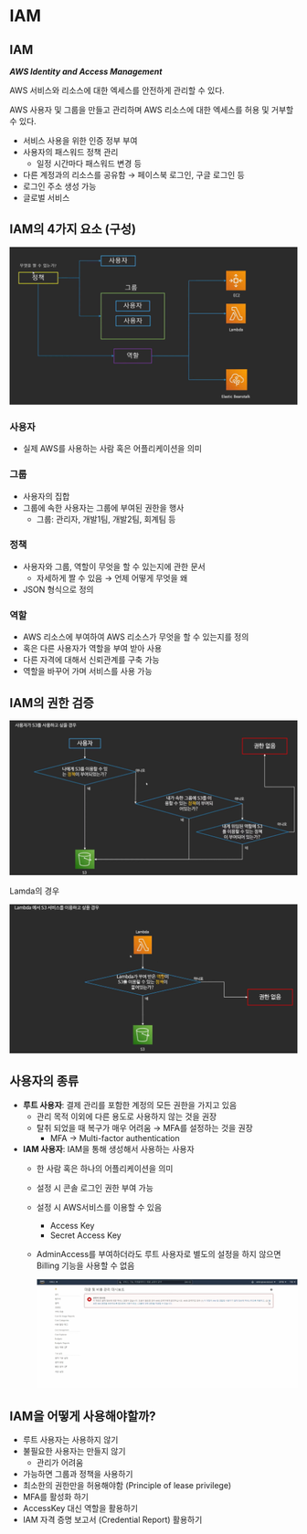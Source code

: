 # IAM

## **IAM**

***AWS Identity and Access Management***

AWS 서비스와 리소스에 대한 엑세스를 안전하게 관리할 수 있다.

AWS 사용자 및 그룹을 만들고 관리하며 AWS 리소스에 대한 엑세스를 허용 및 거부할 수 있다.

- 서비스 사용을 위한 인증 정부 부여
- 사용자의 패스워드 정책 관리
    - 일정 시간마다 패스워드 변경 등
- 다른 계정과의 리소스를 공유함 → 페이스북 로그인, 구글 로그인 등
- 로그인 주소 생성 가능
- 글로벌 서비스

## **IAM의 4가지 요소 (구성)**

![Image](./media/4-1.png)

### 사용자

- 실제 AWS를 사용하는 사람 혹은 어플리케이션을 의미

### 그룹

- 사용자의 집합
- 그룹에 속한 사용자는 그룹에 부여된 권한을 행사
    - 그룹: 관리자, 개발1팀, 개발2팀, 회계팀 등

### 정책

- 사용자와 그룹, 역할이 무엇을 할 수 있는지에 관한 문서
    - 자세하게 짤 수 있음 → 언제 어떻게 무엇을 왜
- JSON 형식으로 정의

### 역할

- AWS 리소스에 부여하여 AWS 리소스가 무엇을 할 수 있는지를 정의
- 혹은 다른 사용자가 역할을 부여 받아 사용
- 다른 자격에 대해서 신뢰관계를 구축 가능
- 역할을 바꾸어 가며 서비스를 사용 가능

## **IAM의 권한 검증**

![Image](./media/4-2.png)

Lamda의 경우

![Image](./media/4-3.png)

## **사용자의 종류**

- **루트 사용자**: 결제 관리를 포함한 계정의 모든 권한을 가지고 있음
    - 관리 목적 이외에 다른 용도로 사용하지 않는 것을 권장
    - 탈취 되었을 때 복구가 매우 어려움 → MFA를 설정하는 것을 권장
        - MFA → Multi-factor authentication
- **IAM 사용자**: IAM을 통해 생성해서 사용하는 사용자
    - 한 사람 혹은 하나의 어플리케이션을 의미
    - 설정 시 콘솔 로그인 권한 부여 가능
    - 설정 시 AWS서비스를 이용할 수 있음
        - Access Key
        - Secret Access Key
    - AdminAccess를 부여하더라도 루트 사용자로 별도의 설정을 하지 않으면 Billing 기능을 사용할 수 없음
        
        ![Image](./media/4-4.png)
        

## **IAM을 어떻게 사용해야할까?**

- 루트 사용자는 사용하지 않기 
- 불필요한 사용자는 만들지 않기
    - 관리가 어려움
- 가능하면 그룹과 정책을 사용하기
- 최소한의 권한만을 허용해야함 (Principle of lease privilege)
- MFA를 활성화 하기
- AccessKey 대신 역할을 활용하기
- IAM 자격 증명 보고서 (Credential Report) 활용하기